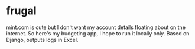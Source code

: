 frugal
======

mint.com is cute but I don't want my account details floating about on the internet. So here's my budgeting app, I hope to run it locally only. Based on Django, outputs logs in Excel.

